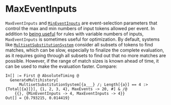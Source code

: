 # MaxEventInputs

`MaxEventInputs` and [`MinEventInputs`](MinEventInputs.md) are event-selection parameters that control the max and min
numbers of input tokens allowed per event. In addition to [being useful](MinEventInputs.md) for rules with variable
numbers of inputs, `MaxEventInputs` is sometimes useful for optimization. By default, systems like
[`MultisetSubstitutionSystem`](/Documentation/Systems/MultisetSubstitutionSystem.md) consider all subsets of tokens to
find matches, which can be slow, especially to finalize the complete evaluation, as it requires going through all
subsets to find out that no more matches are possible. However, if the range of match sizes is known ahead of time, it
can be used to make the evaluation faster. Compare:

```wl
In[] := First @ AbsoluteTiming @
  GenerateMultihistory[
      MultisetSubstitutionSystem[{a___} /; Length[{a}] == 4 :> {Total[{a}]}], {1, 2, 3, 4}, MaxEvents -> 20, #] & /@
    {{}, {MinEventInputs -> 4, MaxEventInputs -> 4}}
Out[] = {0.793215, 0.014419}
```
